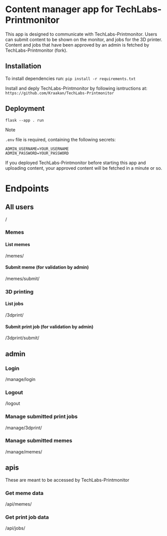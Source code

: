 # Content manager app for TechLabs-Printmonitor #

This app is designed to communicate with TechLabs-Printmonitor. Users can submit content to be shown on the monitor, and jobs for the 3D printer. Content and jobs that have been approved by an admin is fetched by TechLabs-Printmonitor (fork).

## Installation

To install dependencies run:
`pip install -r requirements.txt`

Install and deply TechLabs-Printmonitor by following isntructions at:
`https://github.com/Kraakan/TechLabs-Printmonitor`

## Deployment

`flask --app . run`

> [!NOTE]
> `.env` file is required, containing the following secrets:
>```
> ADMIN_USERNAME=YOUR_USERNAME 
> ADMIN_PASSWORD=YOUR_PASSWORD
>```

If you deployed TechLabs-Printmonitor before starting this app and uploading content, your approved content will be fetched in a minute or so.

# Endpoints

## All users
/

### Memes

#### List memes
/memes/

#### Submit meme (for validation by admin)
/memes/submit/

### 3D printing

#### List jobs
/3dprint/

#### Submit print job (for validation by admin)
/3dprint/submit/

## admin

### Login
/manage/login

### Logout
/logout

### Manage submitted print jobs
/manage/3dprint/

### Manage submitted memes
/manage/memes/

## apis
These are meant to be accessed by TechLabs-Printmonitor

### Get meme data
/api/memes/

### Get print job data
/api/jobs/